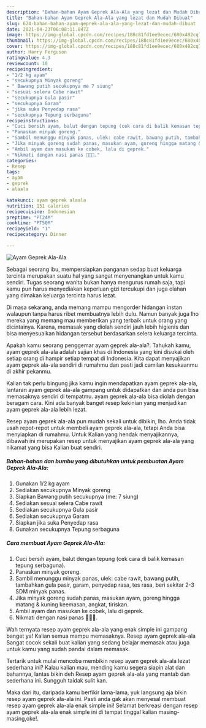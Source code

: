 ```yaml
---
description: "Bahan-bahan Ayam Geprek Ala-Ala yang lezat dan Mudah Dibuat"
title: "Bahan-bahan Ayam Geprek Ala-Ala yang lezat dan Mudah Dibuat"
slug: 624-bahan-bahan-ayam-geprek-ala-ala-yang-lezat-dan-mudah-dibuat
date: 2021-04-23T06:08:11.847Z
image: https://img-global.cpcdn.com/recipes/188c81fd1ee9ecec/680x482cq70/ayam-geprek-ala-ala-foto-resep-utama.jpg
thumbnail: https://img-global.cpcdn.com/recipes/188c81fd1ee9ecec/680x482cq70/ayam-geprek-ala-ala-foto-resep-utama.jpg
cover: https://img-global.cpcdn.com/recipes/188c81fd1ee9ecec/680x482cq70/ayam-geprek-ala-ala-foto-resep-utama.jpg
author: Harry Ferguson
ratingvalue: 4.3
reviewcount: 10
recipeingredient:
- "1/2 kg ayam"
- "secukupnya Minyak goreng"
- " Bawang putih secukupnya me 7 siung"
- "sesuai selera Cabe rawit"
- "secukupnya Gula pasir"
- "secukupnya Garam"
- "jika suka Penyedap rasa"
- "secukupnya Tepung serbaguna"
recipeinstructions:
- "Cuci bersih ayam, balut dengan tepung (cek cara di balik kemasan tepung serbaguna)."
- "Panaskan minyak goreng."
- "Sambil menunggu minyak panas, ulek: cabe rawit, bawang putih, tambahkan gula pasir, garam, penyedap rasa, tes rasa, beri sekitar 2-3 SDM minyak panas."
- "Jika minyak goreng sudah panas, masukan ayam, goreng hingga matang &amp; kuning keemasan, angkat, tiriskan."
- "Ambil ayam dan masukan ke cobek, lalu di geprek."
- "Nikmati dengan nasi panas 🥰🥰🥰."
categories:
- Resep
tags:
- ayam
- geprek
- alaala

katakunci: ayam geprek alaala 
nutrition: 151 calories
recipecuisine: Indonesian
preptime: "PT24M"
cooktime: "PT50M"
recipeyield: "1"
recipecategory: Dinner

---
```



![Ayam Geprek Ala-Ala](https://img-global.cpcdn.com/recipes/188c81fd1ee9ecec/680x482cq70/ayam-geprek-ala-ala-foto-resep-utama.jpg)

Sebagai seorang ibu, mempersiapkan panganan sedap buat keluarga tercinta merupakan suatu hal yang sangat menyenangkan untuk kamu sendiri. Tugas seorang  wanita bukan hanya mengurus rumah saja, tapi kamu pun harus menyediakan keperluan gizi tercukupi dan juga olahan yang dimakan keluarga tercinta harus lezat.

Di masa  sekarang, anda memang mampu mengorder hidangan instan walaupun tanpa harus ribet membuatnya lebih dulu. Namun banyak juga lho mereka yang memang mau memberikan yang terbaik untuk orang yang dicintainya. Karena, memasak yang diolah sendiri jauh lebih higienis dan bisa menyesuaikan hidangan tersebut berdasarkan selera keluarga tercinta. 



Apakah kamu seorang penggemar ayam geprek ala-ala?. Tahukah kamu, ayam geprek ala-ala adalah sajian khas di Indonesia yang kini disukai oleh setiap orang di hampir setiap tempat di Indonesia. Kita dapat menyajikan ayam geprek ala-ala sendiri di rumahmu dan pasti jadi camilan kesukaanmu di akhir pekanmu.

Kalian tak perlu bingung jika kamu ingin mendapatkan ayam geprek ala-ala, lantaran ayam geprek ala-ala gampang untuk didapatkan dan anda pun bisa memasaknya sendiri di tempatmu. ayam geprek ala-ala bisa diolah dengan beragam cara. Kini ada banyak banget resep kekinian yang menjadikan ayam geprek ala-ala lebih lezat.

Resep ayam geprek ala-ala pun mudah sekali untuk dibikin, lho. Anda tidak usah repot-repot untuk membeli ayam geprek ala-ala, tetapi Anda bisa menyiapkan di rumahmu. Untuk Kalian yang hendak menyajikannya, dibawah ini merupakan resep untuk menyajikan ayam geprek ala-ala yang nikamat yang bisa Kalian buat sendiri.

<!--inarticleads1-->

##### Bahan-bahan dan bumbu yang dibutuhkan untuk pembuatan Ayam Geprek Ala-Ala:

1. Gunakan 1/2 kg ayam
1. Sediakan secukupnya Minyak goreng
1. Siapkan  Bawang putih secukupnya (me: 7 siung)
1. Sediakan sesuai selera Cabe rawit
1. Sediakan secukupnya Gula pasir
1. Sediakan secukupnya Garam
1. Siapkan jika suka Penyedap rasa
1. Gunakan secukupnya Tepung serbaguna




<!--inarticleads2-->

##### Cara membuat Ayam Geprek Ala-Ala:

1. Cuci bersih ayam, balut dengan tepung (cek cara di balik kemasan tepung serbaguna).
1. Panaskan minyak goreng.
1. Sambil menunggu minyak panas, ulek: cabe rawit, bawang putih, tambahkan gula pasir, garam, penyedap rasa, tes rasa, beri sekitar 2-3 SDM minyak panas.
1. Jika minyak goreng sudah panas, masukan ayam, goreng hingga matang &amp; kuning keemasan, angkat, tiriskan.
1. Ambil ayam dan masukan ke cobek, lalu di geprek.
1. Nikmati dengan nasi panas 🥰🥰🥰.




Wah ternyata resep ayam geprek ala-ala yang enak simple ini gampang banget ya! Kalian semua mampu memasaknya. Resep ayam geprek ala-ala Sangat cocok sekali buat kalian yang sedang belajar memasak atau juga untuk kamu yang sudah pandai dalam memasak.

Tertarik untuk mulai mencoba membikin resep ayam geprek ala-ala lezat sederhana ini? Kalau kalian mau, mending kamu segera siapin alat dan bahannya, lantas bikin deh Resep ayam geprek ala-ala yang mantab dan sederhana ini. Sungguh taidak sulit kan. 

Maka dari itu, daripada kamu berfikir lama-lama, yuk langsung aja bikin resep ayam geprek ala-ala ini. Pasti anda gak akan menyesal membuat resep ayam geprek ala-ala enak simple ini! Selamat berkreasi dengan resep ayam geprek ala-ala enak simple ini di tempat tinggal kalian masing-masing,oke!.

